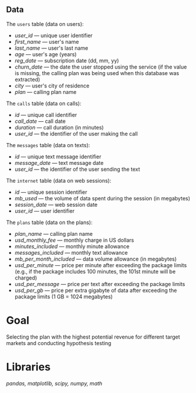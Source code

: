 ## Data

The `users` table (data on users):

- *user_id* — unique user identifier
- *first_name* — user's name
- *last_name* — user's last name
- *age* — user's age (years)
- *reg_date* — subscription date (dd, mm, yy)
- *churn_date* — the date the user stopped using the service (if the value is missing, the calling plan was being used when this database was extracted)
- *city* — user's city of residence
- *plan* — calling plan name



The `calls` table (data on calls):

- *id* — unique call identifier
- *call_date* — call date
- *duration* — call duration (in minutes)
- *user_id* — the identifier of the user making the call



The `messages` table (data on texts):

- *id* — unique text message identifier
- *message_date* — text message date
- *user_id* — the identifier of the user sending the text



The `internet` table (data on web sessions):

- *id* — unique session identifier
- *mb_used* — the volume of data spent during the session (in megabytes)
- *session_date* — web session date
- *user_id* — user identifier



The `plans` table (data on the plans):

- *plan_name* — calling plan name
- *usd_monthly_fee* — monthly charge in US dollars
- *minutes_included* — monthly minute allowance
- *messages_included* — monthly text allowance
- *mb_per_month_included* — data volume allowance (in megabytes)
- *usd_per_minute* — price per minute after exceeding the package limits (e.g., if the package includes 100 minutes, the 101st minute will be charged)
- *usd_per_message* — price per text after exceeding the package limits
- *usd_per_gb* — price per extra gigabyte of data after exceeding the package limits (1 GB = 1024 megabytes)


# Goal
Selecting the plan with the highest potential revenue for different target markets and conducting hypothesis testing

# Libraries
*pandas, matplotlib, scipy, numpy, math*
